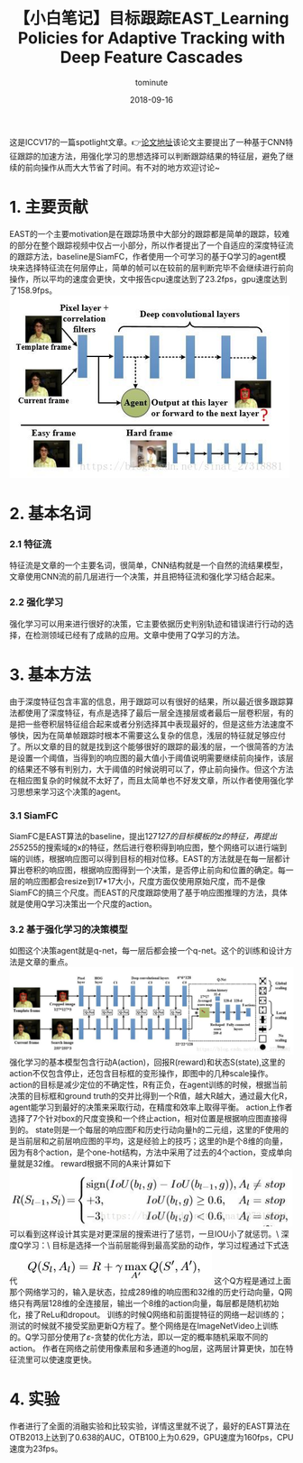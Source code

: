﻿---
layout:     post
title:      【小白笔记】目标跟踪EAST_Learning Policies for Adaptive Tracking with Deep Feature Cascades
date:       2018-09-16
author:     tominute
header-img: img/post-bg-digital-native.jpg
catalog: true
tags:
    - Tracking
---

这是ICCV17的一篇spotlight文章。👉[论文地址](http://openaccess.thecvf.com/content_ICCV_2017/papers/Huang_Learning_Policies_for_ICCV_2017_paper.pdf)该论文主要提出了一种基于CNN特征跟踪的加速方法，用强化学习的思想选择可以判断跟踪结果的特征层，避免了继续的前向操作从而大大节省了时间。有不对的地方欢迎讨论~
 
# 1. 主要贡献  
EAST的一个主要motivation是在跟踪场景中大部分的跟踪都是简单的跟踪，较难的部分在整个跟踪视频中仅占一小部分，所以作者提出了一个自适应的深度特征流的跟踪方法，baseline是SiamFC，作者使用一个可学习的基于Q学习的agent模块来选择特征流在何层停止，简单的帧可以在较前的层判断完毕不会继续进行前向操作，所以平均的速度会更快，文中报告cpu速度达到了23.2fps，gpu速度达到了158.9fps。
![图一](/img/20180916/1.jpg)

# 2. 基本名词
### 2.1 特征流
特征流是文章的一个主要名词，很简单，CNN结构就是一个自然的流结果模型，文章使用CNN流的前几层进行一个决策，并且把特征流和强化学习结合起来。

### 2.2 强化学习
强化学习可以用来进行很好的决策，它主要依据历史判别轨迹和错误进行行动的选择，在检测领域已经有了成熟的应用。文章中使用了Q学习的方法。

# 3. 基本方法
由于深度特征包含丰富的信息，用于跟踪可以有很好的结果，所以最近很多跟踪算法都使用了深度特征，有点是选择了最后一层全连接层或者最后一层卷积层，有的是把一些卷积层特征组合起来或者分别选择其中表现最好的，但是这些方法速度不够快，因为在简单帧跟踪时根本不需要这么复杂的信息，浅层的特征就足够应付了。所以文章的目的就是找到这个能够很好的跟踪的最浅的层，一个很简答的方法是设置一个阈值，当得到的响应图的最大值小于阈值说明需要继续前向操作，该层的结果还不够有判别力，大于阈值的时候说明可以了，停止前向操作。但这个方法在相应图复杂的时候就不太好了，而且太简单也不好发文章，所以作者使用强化学习思想来学习这个决策的agent。
### 3.1 SiamFC
SiamFC是EAST算法的baseline，提出127*127的目标模板的z的特征，再提出255*255的搜索域的x的特征，然后进行卷积得到响应图，整个网络可以进行端到端的训练，根据响应图可以得到目标的相对位移。EAST的方法就是在每一层都计算出卷积的响应图，根据响应图得到一个决策，是否停止前向和位置的确定。每一层的响应图都会resize到17*17大小，尺度方面仅使用原始尺度，而不是像SiamFC的搞三个尺度。而EAST的尺度跟踪使用了基于响应图推理的方法，具体就是使用Q学习决策出一个尺度的action。

### 3.2 基于强化学习的决策模型
如图这个决策agent就是q-net，每一层后都会接一个q-net。这个的训练和设计方法是文章的重点。
![图二](/img/20180916/2.jpg)
强化学习的基本模型包含行动A(action)，回报R(reward)和状态S(state),这里的action不仅包含停止，还包含目标框的变形操作，即图中的几种scale操作。action的目标是减少定位的不确定性，R有正负，在agent训练的时候，根据当前决策的目标框和ground truth的交并比得到一个R值，越大R越大，通过最大化R，agent能学习到最好的决策来采取行动，在精度和效率上取得平衡。
action上作者选择了7个针对box的尺度变换和一个终止action，相对位置是根据响应图直接得到的。
state则是一个每层的响应图F和历史行动向量h的二元组，这里的F使用的是当前层和之前层响应图的平均，这是经验上的技巧；这里的h是个8维的向量，因为有8个action，是个one-hot结构，方法中采用了过去的4个action，变成单向量就是32维。
reward根据不同的A来计算如下
![图三](/img/20180916/3.jpg)
可以看到这样设计其实是对更深层的搜索进行了惩罚，一旦IOU小了就惩罚。\\
深度Q学习：\\
目标是选择一个当前层能得到最高奖励的动作，学习过程通过下式迭代
![图四](/img/20180916/4.jpg)
这个Q方程是通过上面那个网络学习的，输入是状态，拉成289维的响应图和32维的历史行动向量，Q网络只有两层128维的全连接层，输出一个8维的action向量，每层都是随机初始化，接了ReLu和dropout。
训练的时候Q网络和前面提特征的网络一起训练的；测试的时候就不接受奖励更新Q方程了。整个网络是在ImageNetVideo上训练的。Q学习部分使用了$\varepsilon$-贪婪的优化方法，即以一定的概率随机采取不同的action。
作者在网络之前使用像素层和多通道的hog层，这两层计算更快，加在特征流里可以使速度更快。
# 4. 实验
作者进行了全面的消融实验和比较实验，详情这里就不说了，最好的EAST算法在OTB2013上达到了0.638的AUC，OTB100上为0.629，GPU速度为160fps，CPU速度为23fps。

